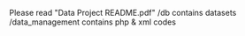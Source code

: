 Please read "Data Project README.pdf"
/db contains datasets
/data_management contains php & xml codes
